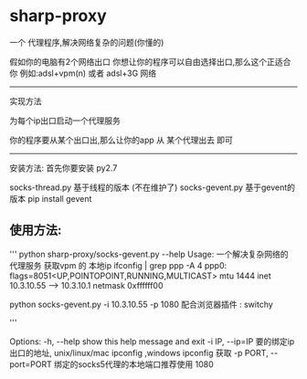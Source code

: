 sharp-proxy
===========

一个 代理程序,解决网络复杂的问题(你懂的)

假如你的电脑有2个网络出口
你想让你的程序可以自由选择出口,那么这个正适合你
例如:adsl+vpm(n)
或者 adsl+3G 网络

----
实现方法

为每个ip出口启动一个代理服务

你的程序要从某个出口出,那么让你的app 从 某个代理出去 即可


-----
安装方法:
 首先你要安装 py2.7

socks-thread.py 基于线程的版本 (不在维护了)
socks-gevent.py 基于gevent的版本   pip install gevent


使用方法:
----
'''
python sharp-proxy/socks-gevent.py --help
Usage:
一个解决复杂网络的 代理服务
获取vpm 的 本地ip
ifconfig | grep ppp -A 4
ppp0: flags=8051<UP,POINTOPOINT,RUNNING,MULTICAST> mtu 1444
	inet 10.3.10.55 --> 10.3.10.1 netmask 0xffffff00

python socks-gevent.py -i 10.3.10.55 -p 1080
配合浏览器插件 : switchy

'''

Options:
  -h, --help            show this help message and exit
  -i IP, --ip=IP        要的绑定ip出口的地址, unix/linux/mac
                        ipconfig ,windows ipconfig 获取
  -p PORT, --port=PORT  绑定的socks5代理的本地端口推荐使用 1080
